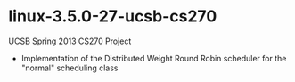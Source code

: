 linux-3.5.0-27-ucsb-cs270
=========================

UCSB Spring 2013 CS270 Project
- Implementation of the Distributed Weight Round
  Robin scheduler for the "normal" scheduling class
